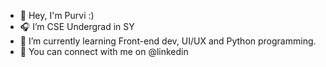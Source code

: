 - 👋 Hey, I'm Purvi :)
- 🎧 I’m CSE Undergrad in SY
- 🌱 I’m currently learning Front-end dev, UI/UX and Python programming.
- 💌 You can connect with me on @linkedin

<!---
pxxpassi/pxxpassi is a ✨ special ✨ repository because its `README.md` (this file) appears on your GitHub profile.
You can click the Preview link to take a look at your changes.
--->
